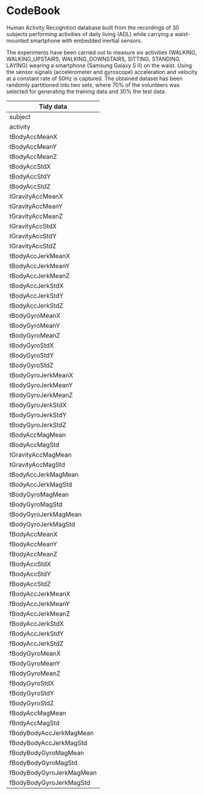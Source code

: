 CodeBook
====================

Human Activity Recognition database built from the recordings of 30 subjects performing activities of daily living (ADL) while carrying a waist-mounted smartphone with embedded inertial sensors.


The experiments have been carried out to measure six activities (WALKING, WALKING_UPSTAIRS, WALKING_DOWNSTAIRS, SITTING, STANDING, LAYING) wearing a smartphone (Samsung Galaxy S II) on the waist. Using the sensor signals (accelerometer and gyroscope) acceleration and velocity at a constant rate of 50Hz is captured. The obtained dataset has been randomly partitioned into two sets, where 70% of the volunteers was selected for generating the training data and 30% the test data. 

| Tidy data 
|--------------
| subject
| activity
| tBodyAccMeanX
| tBodyAccMeanY
| tBodyAccMeanZ
| tBodyAccStdX
| tBodyAccStdY
| tBodyAccStdZ
| tGravityAccMeanX
| tGravityAccMeanY
| tGravityAccMeanZ
| tGravityAccStdX
| tGravityAccStdY
| tGravityAccStdZ
| tBodyAccJerkMeanX
| tBodyAccJerkMeanY
| tBodyAccJerkMeanZ
| tBodyAccJerkStdX
| tBodyAccJerkStdY
| tBodyAccJerkStdZ
| tBodyGyroMeanX
| tBodyGyroMeanY
| tBodyGyroMeanZ
| tBodyGyroStdX
| tBodyGyroStdY
| tBodyGyroStdZ
| tBodyGyroJerkMeanX
| tBodyGyroJerkMeanY
| tBodyGyroJerkMeanZ
| tBodyGyroJerkStdX
| tBodyGyroJerkStdY
| tBodyGyroJerkStdZ
| tBodyAccMagMean
| tBodyAccMagStd
| tGravityAccMagMean
| tGravityAccMagStd
| tBodyAccJerkMagMean
| tBodyAccJerkMagStd
| tBodyGyroMagMean
| tBodyGyroMagStd
| tBodyGyroJerkMagMean
| tBodyGyroJerkMagStd
| fBodyAccMeanX
| fBodyAccMeanY
| fBodyAccMeanZ
| fBodyAccStdX
| fBodyAccStdY
| fBodyAccStdZ
| fBodyAccJerkMeanX
| fBodyAccJerkMeanY
| fBodyAccJerkMeanZ
| fBodyAccJerkStdX
| fBodyAccJerkStdY
| fBodyAccJerkStdZ
| fBodyGyroMeanX
| fBodyGyroMeanY
| fBodyGyroMeanZ
| fBodyGyroStdX
| fBodyGyroStdY
| fBodyGyroStdZ
| fBodyAccMagMean
| fBodyAccMagStd
| fBodyBodyAccJerkMagMean
| fBodyBodyAccJerkMagStd
| fBodyBodyGyroMagMean
| fBodyBodyGyroMagStd
| fBodyBodyGyroJerkMagMean
| fBodyBodyGyroJerkMagStd